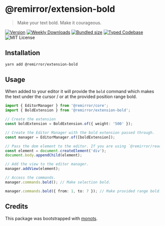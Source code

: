 # @remirror/extension-bold

> Make your text bold. Make it courageous.

[![Version][version]][npm] [![Weekly Downloads][downloads-badge]][npm]
[![Bundled size][size-badge]][size] [![Typed Codebase][typescript]](./src/index.ts)
![MIT License][license]

[version]: https://flat.badgen.net/npm/v/@remirror/extension-bold
[npm]: https://npmjs.com/package/@remirror/extension-bold
[license]: https://flat.badgen.net/badge/license/MIT/purple
[size]: https://bundlephobia.com/result?p=@remirror/extension-bold
[size-badge]: https://flat.badgen.net/bundlephobia/minzip/@remirror/extension-bold
[typescript]: https://flat.badgen.net/badge/icon/TypeScript?icon=typescript&label
[downloads-badge]: https://badgen.net/npm/dw/@remirror/extension-bold/red?icon=npm

## Installation

```bash
yarn add @remirror/extension-bold
```

## Usage

When added to your editor it will provide the `bold` command which makes the text under the cursor /
or at the provided position range bold.

```ts
import { EditorManager } from '@remirror/core';
import { BoldExtension } from '@remirror/extension-bold';

// Create the extension
const boldExtension = BoldExtension.of({ weight: '500' });

// Create the Editor Manager with the bold extension passed through.
const manager = EditorManager.of([boldExtension]);

// Pass the dom element to the editor. If you are using `@remirror/react` this is done for you.
const element = document.createElement('div');
document.body.appendChild(element);

// Add the view to the editor manager.
manager.addView(element);

// Access the commands.
manager.commands.bold(); // Make selection bold.

manager.commands.bold({ from: 1, to: 7 }); // Make provided range bold.
```

## Credits

This package was bootstrapped with [monots].

[monots]: https://github.com/monots/monots
